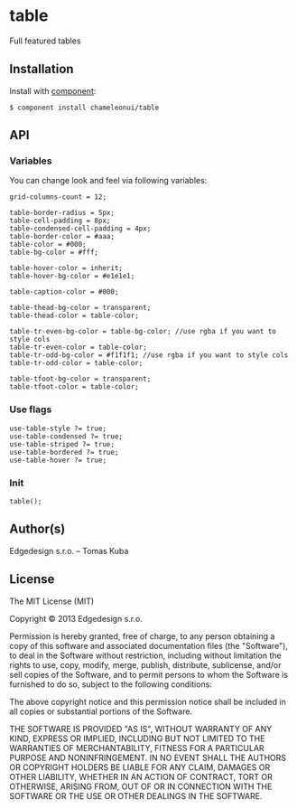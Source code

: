 
# table

Full featured tables

## Installation

Install with [component](http://component.io):

    $ component install chameleonui/table

## API

### Variables

You can change look and feel via following variables:

```
grid-columns-count = 12;

table-border-radius = 5px;
table-cell-padding = 8px;
table-condensed-cell-padding = 4px;
table-border-color = #aaa;
table-color = #000;
table-bg-color = #fff;

table-hover-color = inherit;
table-hover-bg-color = #e1e1e1;

table-caption-color = #000;

table-thead-bg-color = transparent;
table-thead-color = table-color;

table-tr-even-bg-color = table-bg-color; //use rgba if you want to style cols
table-tr-even-color = table-color;
table-tr-odd-bg-color = #f1f1f1; //use rgba if you want to style cols
table-tr-odd-color = table-color;

table-tfoot-bg-color = transparent;
table-tfoot-color = table-color;
```

### Use flags

```
use-table-style ?= true;
use-table-condensed ?= true;
use-table-striped ?= true;
use-table-bordered ?= true;
use-table-hover ?= true;
```

### Init

```
table();
```

## Author(s)

Edgedesign s.r.o. – Tomas Kuba

## License

The MIT License (MIT)

Copyright © 2013 Edgedesign s.r.o.

Permission is hereby granted, free of charge, to any person obtaining a copy
of this software and associated documentation files (the "Software"), to deal
in the Software without restriction, including without limitation the rights
to use, copy, modify, merge, publish, distribute, sublicense, and/or sell
copies of the Software, and to permit persons to whom the Software is
furnished to do so, subject to the following conditions:

The above copyright notice and this permission notice shall be included in
all copies or substantial portions of the Software.

THE SOFTWARE IS PROVIDED "AS IS", WITHOUT WARRANTY OF ANY KIND, EXPRESS OR
IMPLIED, INCLUDING BUT NOT LIMITED TO THE WARRANTIES OF MERCHANTABILITY,
FITNESS FOR A PARTICULAR PURPOSE AND NONINFRINGEMENT. IN NO EVENT SHALL THE
AUTHORS OR COPYRIGHT HOLDERS BE LIABLE FOR ANY CLAIM, DAMAGES OR OTHER
LIABILITY, WHETHER IN AN ACTION OF CONTRACT, TORT OR OTHERWISE, ARISING FROM,
OUT OF OR IN CONNECTION WITH THE SOFTWARE OR THE USE OR OTHER DEALINGS IN
THE SOFTWARE.